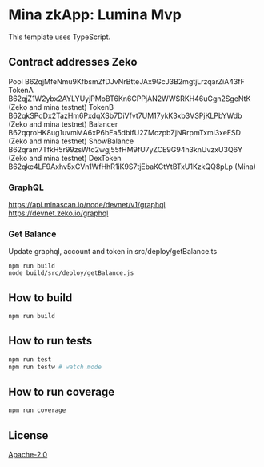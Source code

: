 # Mina zkApp: Lumina Mvp

This template uses TypeScript.

## Contract addresses Zeko
Pool B62qjMfeNmu9KfbsmZfDJvNrBtteJAx9GcJ3B2mgtjLrzqarZiA43fF
TokenA B62qjZ1W2ybx2AYLYUyjPMoBT6Kn6CPPjAN2WWSRKH46uGgn2SgeNtK  (Zeko and mina testnet)
TokenB B62qkSPqDx2TazHm6PxdqXSb7DiVfvt7UM17ykK3xb3VSPjKLPbYWdb (Zeko and mina testnet)
Balancer B62qqroHK8ug1uvmMA6xP6bEa5dbifU2ZMczpbZjNRrpmTxmi3xeFSD (Zeko and mina testnet)
ShowBalance B62qram7TfkH5r99zsWtd2wgj55fHM9fU7yZCE9G94h3knUvzxU3Q6Y (Zeko and mina testnet)
DexToken B62qkc4LF9Axhv5xCVn1WfHhR1iK9S7tjEbaKGtYtBTxU1KzkQQ8pLp (Mina)

### GraphQL
https://api.minascan.io/node/devnet/v1/graphql
https://devnet.zeko.io/graphql

### Get Balance
Update graphql, account and token in src/deploy/getBalance.ts 

```
npm run build
node build/src/deploy/getBalance.js
```

## How to build

```sh
npm run build
```

## How to run tests

```sh
npm run test
npm run testw # watch mode
```

## How to run coverage

```sh
npm run coverage
```

## License

[Apache-2.0](LICENSE)
